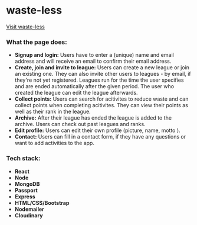 # waste-less

[Visit waste-less](https://waste-less.herokuapp.com/)

### What the page does:

- **Signup and login:** Users have to enter a (unique) name and email address and will receive an email to confirm their email address.
- **Create, join and invite to league:** Users can create a new league or join an existing one. They can also invite other users to leagues - by email, if they're not yet registered. Leagues run for the time the user specifies and are ended automatically after the given period. The user who created the league can edit the league afterwards.
- **Collect points:** Users can search for acitivites to reduce waste and can collect points when completing acitivites. They can view their points as well as their rank in the league.
- **Archive:** After their league has ended the league is added to the archive. Users can check out past leagues and ranks.
- **Edit profile:** Users can edit their own profile (picture, name, motto ).
- **Contact:** Users can fill in a contact form, if they have any questions or want to add activities to the app.

### Tech stack:

- **React**
- **Node**
- **MongoDB**
- **Passport**
- **Express**
- **HTML/CSS/Bootstrap**
- **Nodemailer**
- **Cloudinary**
